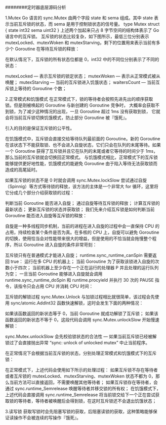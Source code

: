 ########定时器底层源码分析


1.Mutex
Go 语言的 sync.Mutex 由两个字段 state 和 sema 组成。其中 state 表示当前互斥锁的状态，而 sema 是用于控制锁状态的信号量。
type Mutex struct {
    state int32
    sema  uint32
}
上述两个加起来只占 8 字节空间的结构体表示了 Go 语言中的互斥锁。
互斥锁的状态比较复杂，如下图所示，最低三位分别表示 mutexLocked、mutexWoken 和 mutexStarving，剩下的位置用来表示当前有多少个 Goroutine 在等待互斥锁的释放：

在默认情况下，互斥锁的所有状态位都是 0，int32 中的不同位分别表示了不同的状态：

mutexLocked — 表示互斥锁的锁定状态；
mutexWoken — 表示从正常模式被从唤醒；
mutexStarving — 当前的互斥锁进入饥饿状态；
waitersCount — 当前互斥锁上等待的 Goroutine 个数；



2.正常模式和饥饿模式
在正常模式下，锁的等待者会按照先进先出的顺序获取锁。但是刚被唤起的 Goroutine 与新创建的 Goroutine 竞争时，
大概率会获取不到锁，为了减少这种情况的出现，一旦 Goroutine 超过 1ms 没有获取到锁，
它就会将当前互斥锁切换饥饿模式，防止部分 Goroutine 被『饿死』。

引入的目的是保证互斥锁的公平性。

在饥饿模式中，互斥锁会直接交给等待队列最前面的 Goroutine。新的 Goroutine 在该状态下不能获取锁、也不会进入自旋状态，它们只会在队列的末尾等待。如果一个 Goroutine 获得了互斥锁并且它在队列的末尾或者它等待的时间少于 1ms，那么当前的互斥锁就会切换回正常模式。
与饥饿模式相比，正常模式下的互斥锁能够提供更好地性能，饥饿模式的能避免 Goroutine 由于陷入等待无法获取锁而造成的高尾延时。


如果互斥锁的状态不是 0 时就会调用 sync.Mutex.lockSlow 尝试通过自旋（Spinnig）等方式等待锁的释放，该方法的主体是一个非常大 for 循环，这里将它分成几个部分介绍获取锁的过程：

判断当前 Goroutine 能否进入自旋；
通过自旋等待互斥锁的释放；
计算互斥锁的最新状态；
更新互斥锁的状态并获取锁；
我们先来介绍互斥锁是如何判断当前 Goroutine 能否进入自旋等互斥锁的释放：

自旋是一种多线程同步机制，当前的进程在进入自旋的过程中会一直保持 CPU 的占用，持续检查某个条件是否为真。在多核的 CPU 上，自旋可以避免 Goroutine 的切换，使用恰当会对性能带来很大的增益，但是使用的不恰当就会拖慢整个程序，所以 Goroutine 进入自旋的条件非常苛刻：

互斥锁只有在普通模式才能进入自旋；
runtime.sync_runtime_canSpin 需要返回 true：
运行在多 CPU 的机器上；
当前 Goroutine 为了获取该锁进入自旋的次数小于四次；
当前机器上至少存在一个正在运行的处理器 P 并且处理的运行队列为空；
一旦当前 Goroutine 能够进入自旋就会调用runtime.sync_runtime_doSpin 和 runtime.procyield 并执行 30 次的 PAUSE 指令，该指令只会占用 CPU 并消耗 CPU 时间：

互斥锁的解锁过程 sync.Mutex.Unlock 与加锁过程相比就很简单，该过程会先使用 sync/atomic.AddInt32 函数快速解锁，这时会发生下面的两种情况：

如果该函数返回的新状态等于 0，当前 Goroutine 就成功解锁了互斥锁；
如果该函数返回的新状态不等于 0，这段代码会调用 sync.Mutex.unlockSlow 开始慢速解锁：


sync.Mutex.unlockSlow 会先校验锁状态的合法性 — 如果当前互斥锁已经被解锁过了会直接抛出异常 “sync: unlock of unlocked mutex” 中止当前程序。

在正常情况下会根据当前互斥锁的状态，分别处理正常模式和饥饿模式下的互斥锁：

在正常模式下，上述代码会使用如下所示的处理过程：
如果互斥锁不存在等待者或者互斥锁的 mutexLocked、mutexStarving、mutexWoken 状态不都为 0，那么当前方法可以直接返回，不需要唤醒其他等待者；
如果互斥锁存在等待者，会通过 sync.runtime_Semrelease 唤醒等待者并移交锁的所有权；
在饥饿模式下，上述代码会直接调用 sync.runtime_Semrelease 将当前锁交给下一个正在尝试获取锁的等待者，等待者被唤醒后会得到锁，在这时互斥锁还不会退出饥饿状态；




3.读写锁
获取写锁时会先阻塞写锁的获取，后阻塞读锁的获取，这种策略能够保证读操作不会被连续的写操作『饿死』。


